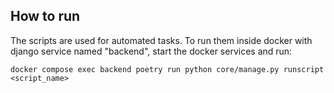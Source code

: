 
## How to run

The scripts are used for automated tasks. 
To run them inside docker with django service named "backend", start the docker services and run: 

```commandline
docker compose exec backend poetry run python core/manage.py runscript <script_name>
```
